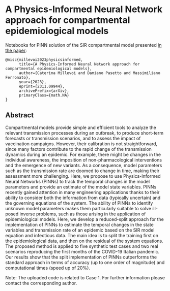 # A Physics-Informed Neural Network approach for compartmental epidemiological models

Notebooks for PINN solution of the SIR compartmental model presented [in the paper](https://arxiv.org/abs/2311.09944):

```
@misc{millevoi2023physicsinformed,
      title={A Physics-Informed Neural Network approach for compartmental epidemiological models}, 
      author={Caterina Millevoi and Damiano Pasetto and Massimiliano Ferronato},
      year={2023},
      eprint={2311.09944},
      archivePrefix={arXiv},
      primaryClass={math.NA}
}
```

## Abstract
Compartmental models provide simple and efficient tools to analyze the relevant transmission processes during an outbreak, to produce short-term forecasts or transmission scenarios, and to assess the impact of vaccination campaigns. However, their calibration is not straightforward, since many factors contribute to the rapid change of the transmission dynamics during an epidemic. For example, there might be changes in the individual awareness, the imposition of non-pharmacological interventions and the emergence of new variants. As a consequence, model parameters such as the transmission rate are doomed to change in time, making their assessment more challenging. Here, we propose to use Physics-Informed Neural Networks (PINNs) to track the temporal changes in the model parameters and provide an estimate of the model state variables. 
PINNs recently gained attention in many engineering applications thanks to their ability to consider both the information from data (typically uncertain) and the governing equations of the system. The ability of PINNs to identify unknown model parameters makes them particularly suitable to solve ill-posed inverse problems, such as those arising in the application of epidemiological models. Here, we develop a reduced-split approach for the implementation of PINNs to estimate the temporal changes in the state variables and transmission rate of an epidemic based on the SIR model equation and infectious data. The main idea is to split the training first on the epidemiological data, and then on the residual of the system equations. The proposed method is applied to five synthetic test cases and two real scenarios reproducing the first months of the COVID-19 Italian pandemic. Our results show that the split implementation of PINNs outperforms the standard approach in terms of accuracy (up to one order of magnitude) and computational times (speed up of 20\%).  

Note: The uploaded code is related to Case 1. For further information please contact the corresponding author.
